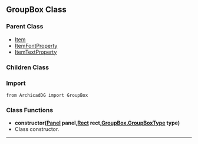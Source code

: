 ## GroupBox Class

### Parent Class
* [Item](../m_item/Item.md)
* [ItemFontProperty](../m_item/ItemFontProperty.md)
* [ItemTextProperty](../m_item/ItemTextProperty.md)

### Children Class


### Import
```
from ArchicadDG import GroupBox
``` 

### Class Functions

* **constructor([Panel](../m_panel/Panel.md) panel,[Rect](../Rect.md) rect,[GroupBox.GroupBoxType](GroupBox_GroupBoxType.md) type)**
* Class constructor.
-----
